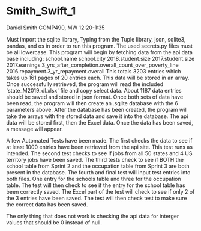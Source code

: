 # Smith_Swift_1

Daniel Smith
COMP490, MW 12:20-1:35

Must import the sqlite library, Typing from the Tuple library, json, sqlite3, pandas, and os in order to run this 
program. The used secrets.py files must be all lowercase. This program will begin by fetching data from the api 
data base including: 
    school.name
    school.city
    2018.student.size
    2017.student.size
    2017.earnings.3_yrs_after_completion.overall_count_over_poverty_line
    2016.repayment.3_yr_repayment.overall
This totals 3203 entries which takes up 161 pages of 20 entries each. This data will be stored in an array.
Once successfully retrieved, the program will read the included 'state_M2019_dl.xlsx' file and copy select data.
About 1187 data entries should be saved and stored in json format. Once both sets of data have been read,
the program will then create an .sqlite database with the 6 parameters above.
After the database has been created, the program will take the arrays with the stored data and save it into the 
database. The api data will be stored first, then the Excel data. Once the data has been saved, a message will appear.

A few Automated Tests have been made. The first checks the data to see if at least 1000
entries have been retrieved from the api site. This test runs as intended.
The second test checks to see if jobs from all 50 states and 4 US territory jobs have been saved. 
The third tests check to see if BOTH the school table from Sprint 2 and the occupation table from Sprint 3
are both present in the database. The fourth and final test will input test entries into both files. One entry for the
schools table and three for the occupation table. The test will then check to see if the entry for the school
table has been correctly saved. The Excel part of the test will check to see if only 2 of the 3 entries
have been saved. The test will then check test to make sure the correct data has been saved.

The only thing that does not work is checking the api data for interger values that should be 0
instead of null.
